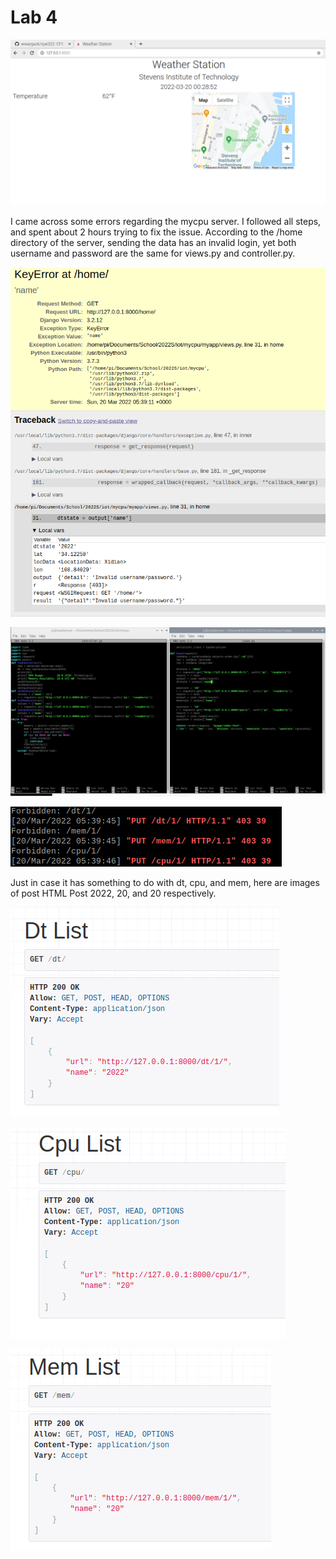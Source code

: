# Lab 4

![stevens](./stevens.png)

I came across some errors regarding the mycpu server. I followed all steps, and spent about 2 hours trying to fix the issue. According to the /home directory of the server, sending the data has an invalid login, yet both username and password are the same for views.py and controller.py.

![home error](./homepwerror.png)

![controller.py and views.py](./controllerviews.png)

![forbidden](./forbidden.png)

Just in case it has something to do with  dt, cpu, and mem, here are images of post HTML Post 2022, 20, and 20 respectively.

![dt](./dt.png)

![cpu](./cpu.png)

![mem](./mem.png)
